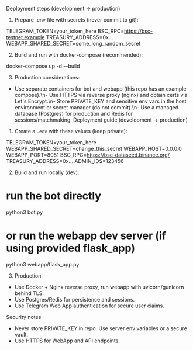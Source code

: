 Deployment steps (development -> production)

1) Prepare .env file with secrets (never commit to git):

TELEGRAM_TOKEN=your_token_here
BSC_RPC=https://bsc-testnet.example
TREASURY_ADDRESS=0x...
WEBAPP_SHARED_SECRET=some_long_random_secret

2) Build and run with docker-compose (recommended):

docker-compose up -d --build

3) Production considerations:
- Use separate containers for bot and webapp (this repo has an example compose).\n- Use HTTPS via reverse proxy (nginx) and obtain certs via Let's Encrypt.\n- Store PRIVATE_KEY and sensitive env vars in the host environment or secret manager (do not commit).\n- Use a managed database (Postgres) for production and Redis for sessions/matchmaking.
Deployment guide (development -> production)

1) Create a `.env` with these values (keep private):

TELEGRAM_TOKEN=your_token_here
WEBAPP_SHARED_SECRET=change_this_secret
WEBAPP_HOST=0.0.0.0
WEBAPP_PORT=8081
BSC_RPC=https://bsc-dataseed.binance.org/
TREASURY_ADDRESS=0x...
ADMIN_IDS=123456

2) Build and run locally (dev):

# run the bot directly
python3 bot.py

# or run the webapp dev server (if using provided flask_app)
python3 webapp/flask_app.py

3) Production
- Use Docker + Nginx reverse proxy, run webapp with uvicorn/gunicorn behind TLS.
- Use Postgres/Redis for persistence and sessions.
- Use Telegram Web App authentication for secure user claims.

Security notes
- Never store PRIVATE_KEY in repo. Use server env variables or a secure vault.
- Use HTTPS for WebApp and API endpoints.
